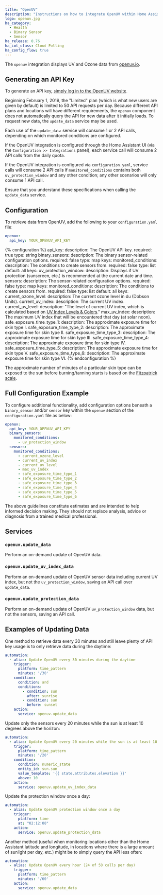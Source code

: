 ```yaml
---
title: "OpenUV"
description: "Instructions on how to integrate OpenUV within Home Assistant."
logo: openuv.jpg
ha_category:
  - Health
  - Binary Sensor
  - Sensor
ha_release: 0.76
ha_iot_class: Cloud Polling
ha_config_flow: true
---
```


The `openuv` integration displays UV and Ozone data from [openuv.io](https://www.openuv.io/).

## Generating an API Key

To generate an API key,
[simply log in to the OpenUV website](https://www.openuv.io/auth/google).

<div class='note warning'>

Beginning February 1, 2019, the "Limited" plan (which is what new users are
given by default) is limited to 50 API requests per day. Because different
API plans and locations will have different requirements, the `openuv`
component does not automatically query the API for new data after it initially
loads. To request new data, the `update_data` service may be used.

</div>

<div class='note warning'>

Each use of the `update_data` service will consume 1 or 2 API calls, depending
on which monitored conditions are configured.

If the OpenUV integration is configured through the Home Assistant UI (via the
`Configuration >> Integrations` panel), each service call will consume 2 API
calls from the daily quota.

If the OpenUV integration is configured via `configuration.yaml`, service calls
will consume 2 API calls if `monitored_conditions` contains both
`uv_protection_window` and any other condition; any other scenarios will only
consume 1 API call.

Ensure that you understand these specifications when calling the `update_data`
service.

</div>

## Configuration

To retrieve data from OpenUV, add the following to your `configuration.yaml`
file:

```yaml
openuv:
  api_key: YOUR_OPENUV_API_KEY
```

{% configuration %}
api_key:
  description: The OpenUV API key.
  required: true
  type: string
binary_sensors:
  description: The binary sensor-related configuration options.
  required: false
  type: map
  keys:
    monitored_conditions:
      description: The conditions to create sensors from.
      required: false
      type: list
      default: all
      keys:
        uv_protection_window:
          description: Displays if UV protection (sunscreen, etc.) is recommended at the current date and time.
sensors:
  description: The sensor-related configuration options.
  required: false
  type: map
  keys:
    monitored_conditions:
      description: The conditions to create sensors from.
      required: false
      type: list
      default: all
      keys:
        current_ozone_level:
          description: The current ozone level in du (Dobson Units).
        current_uv_index:
          description: The current UV index.
        current_uv_level:
          description: "The level of current UV index, which is calculated based on [UV Index Levels & Colors](https://www.openuv.io/kb/uv-index-levels-colors)."
        max_uv_index:
          description: The maximum UV index that will be encountered that day (at solar noon).
        safe_exposure_time_type_1:
          description: The approximate exposure time for skin type I.
        safe_exposure_time_type_2:
          description: The approximate exposure time for skin type II.
        safe_exposure_time_type_3:
          description: The approximate exposure time for skin type III.
        safe_exposure_time_type_4:
          description: The approximate exposure time for skin type IV.
        safe_exposure_time_type_5:
          description: The approximate exposure time for skin type V.
        safe_exposure_time_type_6:
          description: The approximate exposure time for skin type VI.
{% endconfiguration %}

The approximate number of minutes of a particular skin type can be exposed to
the sun before burning/tanning starts is based on the
[Fitzpatrick scale](https://en.wikipedia.org/wiki/Fitzpatrick_scale).

## Full Configuration Example

To configure additional functionality, add configuration options beneath a
`binary_sensor` and/or `sensor` key within the `openuv` section of the
`configuration.yaml` file as below:

```yaml
openuv:
  api_key: YOUR_OPENUV_API_KEY
  binary_sensors:
    monitored_conditions:
      - uv_protection_window
  sensors:
    monitored_conditions:
      - current_ozone_level
      - current_uv_index
      - current_uv_level
      - max_uv_index
      - safe_exposure_time_type_1
      - safe_exposure_time_type_2
      - safe_exposure_time_type_3
      - safe_exposure_time_type_4
      - safe_exposure_time_type_5
      - safe_exposure_time_type_6
```

<div class='note warning'>
The above guidelines constitute estimates and are intended to help informed
decision making. They should not replace analysis, advice or diagnosis from a
trained medical professional.
</div>

## Services

### `openuv.update_data`

Perform an on-demand update of OpenUV data.

### `openuv.update_uv_index_data`

Perform an on-demand update of OpenUV sensor data including current UV index, but not the `uv_protection_window`, saving an API call over `update_data`.

### `openuv.update_protection_data`

Perform an on-demand update of OpenUV `uv_protection_window` data, but not the sensors, saving an API call.

## Examples of Updating Data

One method to retrieve data every 30 minutes and still leave plenty of API key
usage is to only retrieve data during the daytime:

```yaml
automation:
  - alias: Update OpenUV every 30 minutes during the daytime
    trigger:
      platform: time_pattern
      minutes: '/30'
    condition:
      condition: and
      conditions:
        - condition: sun
          after: sunrise
        - condition: sun
          before: sunset
    action:
      service: openuv.update_data
```

Update only the sensors every 20 minutes while the sun is at least 10 degrees above the horizon:

```yaml
automation:
  - alias: Update OpenUV every 20 minutes while the sun is at least 10 degrees above the horizon
    trigger:
      platform: time_pattern
      minutes: '/20'
    condition:
      condition: numeric_state
      entity_id: sun.sun
      value_template: '{{ state.attributes.elevation }}'
      above: 10
    action:
      service: openuv.update_uv_index_data
```

Update the protection window once a day:
```yaml
automation:
  - alias: Update OpenUV protection window once a day
    trigger:
      platform: time
      at: "02:12:00"
    action:
      service: openuv.update_protection_data
```

Another method (useful when monitoring locations other than the Home Assistant latitude
and longitude, in locations where there is a large amount of sunlight per day,
etc.) might be to simply query the API less often:

```yaml
automation:
  - alias: Update OpenUV every hour (24 of 50 calls per day)
    trigger:
      platform: time_pattern
      minutes: '/60'
    action:
      service: openuv.update_data
```
